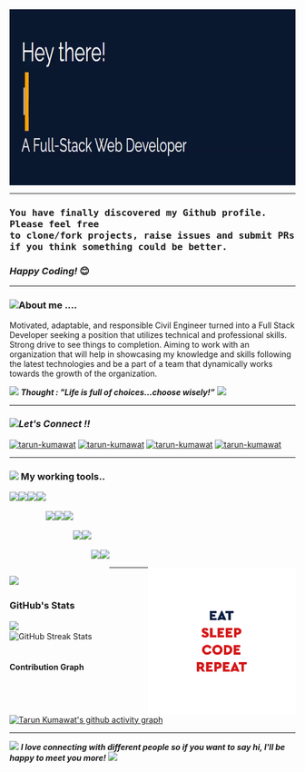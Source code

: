 <img align="center" width="800px" height="310px" src="https://raw.githubusercontent.com/tarun10001/Tarun10001/main/tkfinalgif2.gif" alt="">
  <hr/>

<h3><samp><strong>You have finally discovered my Github profile. Please feel free  <br>  to clone/fork projects, raise issues and submit PRs if you think something could be better.</strong></samp></h3> 
<h3><i>Happy Coding!</i> 😊</h3>
<hr>

<!-- <img src="https://media.giphy.com/media/iY8CRBdQXODJSCERIr/giphy.gif" width="10px"> -->
<h3><img src="https://camo.githubusercontent.com/beb64ff21c883e318e4f5db5231c2ba4175705bea1c9249e82a41ab375db4f75/68747470733a2f2f6d65646961322e67697068792e636f6d2f6d656469612f51737347456d706b79454f684243623765312f67697068792e6769663f6369643d656366303565343761306e336769316266716e74716d6f62386739616964316f796a327772336473336d67373030626c267269643d67697068792e676966" width="30px">About me ....</h3>
Motivated, adaptable, and responsible Civil
Engineer turned into a Full Stack Developer seeking a
position that utilizes technical and professional skills. Strong drive to see things to completion. Aiming to
work with an organization that will help in showcasing
my knowledge and skills following the latest
technologies and be a part of a team that
dynamically works towards the growth of the organization.


 <img src="https://media.giphy.com/media/gH3LO09IOiZIqePwv9/giphy.gif" width="50" /> <b><i align="center">Thought : "Life is full of choices…choose wisely!”</i></b> <img src="https://media.giphy.com/media/qjqUcgIyRjsl2/giphy.gif" width="50" />

 <hr>
 <h3><img src="https://raw.githubusercontent.com/ShahriarShafin/ShahriarShafin/main/Assets/handshake.gif" width="70" /><i>Let's Connect !!</i></h3>
 <p align="left">
 <a href="https://www.linkedin.com/in/tarun-kumawat/" target="blank"><img height="35px" align="center" src="https://img.shields.io/badge/LinkedIn-0077B5?style=for-the-badge&logo=linkedin&logoColor=white" alt="tarun-kumawat" /></a>
   <a title="tarunkumawat19940@gmail.com" href="mailto:tarunkumawat1994@gmail.com" target="blank"><img height="35px" align="center" src="https://img.shields.io/badge/Gmail-D14836?style=for-the-badge&logo=gmail&logoColor=white" alt="tarun-kumawat" /></a> 
   <a title="tarunkumawat19940@gmail.com" href="https://medium.com/@tarunkumawat1994" target="blank"><img height="35px" align="center" src="https://img.shields.io/badge/Medium-black?style=for-the-badge&logo=medium&logoColor=white " alt="tarun-kumawat" /></a>
      <a title="tarunkumawat19940@gmail.com" href="https://twitter.com/Tk05601299?t=2t8iz4BTo7NfKs10gLgMFQ&s=09" target="blank"><img height="35px" align="center" src="https://img.shields.io/badge/twitter-0077B5?style=for-the-badge&logo=twitter&logoColor=white " alt="tarun-kumawat" /></a>
</p>
 <hr>
 
 
 <h3><img src="https://camo.githubusercontent.com/beb64ff21c883e318e4f5db5231c2ba4175705bea1c9249e82a41ab375db4f75/68747470733a2f2f6d65646961322e67697068792e636f6d2f6d656469612f51737347456d706b79454f684243623765312f67697068792e6769663f6369643d656366303565343761306e336769316266716e74716d6f62386739616964316f796a327772336473336d67373030626c267269643d67697068792e676966" width="30px">&nbsp;My working tools..</h3>
 
 <p align="left">
 <img align="left" height="35px" src="https://img.shields.io/badge/html5%20-%23e34f26.svg?&style=for-the-badge&logo=html5&logoColor=white" />
  
 <img align="left" height="35px" src="https://img.shields.io/badge/css3%20-%231572B6.svg?&style=for-the-badge&logo=css3&logoColor=white" />
 <img align="left" height="35px" src="https://img.shields.io/badge/JavaScript-323330?style=for-the-badge&logo=javascript&logoColor=F7DF1E" />
 <img align="left" height="35px" src="https://img.shields.io/badge/React-20232A?style=for-the-badge&logo=react&logoColor=61DAFB" />
  <br/>
  <br/>
   <img align="left" height="35px" src="https://img.shields.io/badge/Node.js-339933?style=for-the-badge&logo=nodedotjs&logoColor=white" />
   <img align="left" height="35px" src="https://img.shields.io/badge/-MongoDB-13aa52?style=flat-square&logo=mongodb&logoColor=white" />
  <img align="left" height="35px" src="https://img.shields.io/badge/express.js-%23404d59.svg?style=for-the-badge&logo=express&logoColor=%2361DAFB" />
   <br/>
   <br/>
  <img align="left" height="35px" src="https://img.shields.io/badge/Material--UI-0081CB?style=for-the-badge&logo=material-ui&logoColor=white" />&nbsp;
  <img align="left" height="35px" src="https://img.shields.io/badge/bootstrap-323330?style=for-the-badge&logo=bootstrap&logoColor=F7DF1E" />&nbsp;
   <br/>
  <br/>  
   <img align="left" height="35px" src="https://img.shields.io/badge/Postman-FF6C37?style=for-the-badge&logo=Postman&logoColor=white" />&nbsp;
 <img align="left" height="35px" src="https://img.shields.io/badge/-Heroku-430098?style=flat-square&logo=heroku&logoColor=white" />&nbsp;
<br/>
   </p>
  <p align="right">
  <img src ="https://github.com/shivam-singh-au17/shivam-singh-au17/blob/main/Images/imhd.gif?raw=true" align="right" width="260" height="260" />
  </p>
  
<hr>
<p>
<img src="https://camo.githubusercontent.com/f11b92476ee793cfe97f20e0564ab552bd9bd670179d7b6772c59bb4d3218ca6/68747470733a2f2f692e70696e696d672e636f6d2f6f726967696e616c732f36352f63342f66342f36356334663435323537316265313236316539633632336637646134383861632e676966" width="60"><h3>GitHub's Stats</h3>
</p>
<img align="center" src="https://github-readme-stats.vercel.app/api?username=tarun10001&title_color=FFFFFF&text_color=FF8071&show_icons=true&icon_color=FF8071&include_all_commits=true&count_private=true&theme=dark" height="200" />
        <br>
        <img align="center" src="https://github-readme-streak-stats.herokuapp.com/?user=tarun10001&theme=dark&date_format=j%20M%5B%20Y%5D&currStreakLabel=FFFFFF&fire=FF8071&ring=FF8071" alt="GitHub Streak Stats" height="200" /> 
        <br>
        <br>
 
 
 #### Contribution Graph
 
[![Tarun Kumawat's github activity graph](https://activity-graph.herokuapp.com/graph?username=tarun10001&&theme=xcode)](https://github.com/MrBlueBird2/github-readme-activity-graph)
<hr clear="both">

<img src="https://media.giphy.com/media/LnQjpWaON8nhr21vNW/giphy.gif" width="60"> <em><b>**I love connecting with different people</b> so if you want to say <b>hi, I'll be happy to meet you more!**</b></em> <img src="https://media.giphy.com/media/7j2hfyeVcDtf2/giphy.gif" width="50" />
